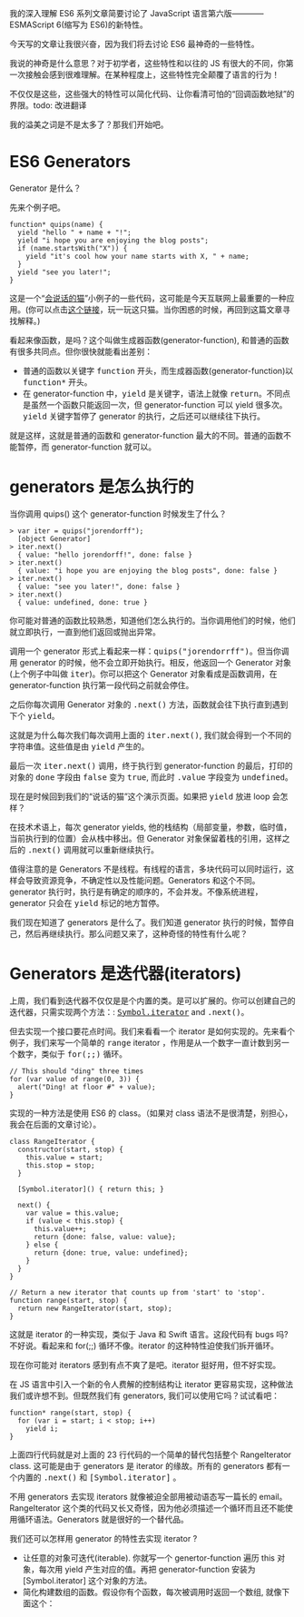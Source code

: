 我的深入理解 ES6 系列文章简要讨论了 JavaScript 语言第六版————ESMAScript 6(缩写为 ES6)的新特性。

今天写的文章让我很兴奋，因为我们将去讨论 ES6 最神奇的一些特性。

我说的神奇是什么意思？对于初学者，这些特性和以往的 JS 有很大的不同，你第一次接触会感到很难理解。在某种程度上，这些特性完全颠覆了语言的行为！

不仅仅是这些，这些强大的特性可以简化代码、让你看清可怕的“回调函数地狱”的界限。todo: 改进翻译

我的溢美之词是不是太多了？那我们开始吧。

# ES6 Generators
Generator 是什么？

先来个例子吧。

```
function* quips(name) {
  yield "hello " + name + "!";
  yield "i hope you are enjoying the blog posts";
  if (name.startsWith("X")) {
    yield "it's cool how your name starts with X, " + name;
  }
  yield "see you later!";
}
```

这是一个“[会说话的猫](http://people.mozilla.org/~jorendorff/demos/meow.html)”小例子的一些代码，这可能是今天互联网上最重要的一种应用。(你可以点击[这个链接](http://people.mozilla.org/~jorendorff/demos/meow.html)，玩一玩这只猫。当你困惑的时候，再回到这篇文章寻找解释。)

看起来像函数，是吗？这个叫做生成器函数(generator-function), 和普通的函数有很多共同点。但你很快就能看出差别：
- 普通的函数以关键字 <kbd>function</kbd> 开头，而生成器函数(generator-function)以 <kbd>function*</kbd> 开头。
- 在 generator-function 中，<kbd>yield</kbd> 是关键字，语法上就像 <kbd>return</kbd>。不同点是虽然一个函数只能返回一次，但 generator-function 可以 yield 很多次。<kbd>yield</kbd> 关键字暂停了 generator 的执行，之后还可以继续往下执行。

就是这样，这就是普通的函数和 generator-function 最大的不同。普通的函数不能暂停，而 generator-function 就可以。

# generators 是怎么执行的
当你调用 quips() 这个 generator-function 时候发生了什么？

```
> var iter = quips("jorendorff");
  [object Generator]
> iter.next()
  { value: "hello jorendorff!", done: false }
> iter.next()
  { value: "i hope you are enjoying the blog posts", done: false }
> iter.next()
  { value: "see you later!", done: false }
> iter.next()
  { value: undefined, done: true }
```

你可能对普通的函数比较熟悉，知道他们怎么执行的。当你调用他们的时候，他们就立即执行，一直到他们返回或抛出异常。

调用一个 generator 形式上看起来一样：<kbd>quips("jorendorrff")</kbd>。但当你调用 generator 的时候，他不会立即开始执行。相反，他返回一个 Generator 对象(上个例子中叫做 <kbd>iter</kbd>)。你可以把这个 Generator 对象看成是函数调用，在 generator-function 执行第一段代码之前就会停住。

之后你每次调用 Generator 对象的 <kbd>.next()</kbd> 方法，函数就会往下执行直到遇到下个 <kbd>yield</kbd>。

这就是为什么每次我们每次调用上面的 <kbd>iter.next()</kbd>, 我们就会得到一个不同的字符串值。这些值是由 <kbd>yield</kbd> 产生的。

最后一次 <kbd>iter.next()</kbd> 调用，终于执行到 generator-function 的最后，打印的对象的 <kbd>done</kbd> 字段由 <kbd>false</kbd> 变为 <kbd>true</kbd>, 而此时 <kbd>.value</kbd> 字段变为 <kbd>undefined</kbd>。

现在是时候回到我们的“说话的猫”这个演示页面。如果把 <kbd>yield</kbd> 放进 loop 会怎样？

在技术术语上，每次 generator yields, 他的栈结构（局部变量，参数，临时值，当前执行到的位置）会从栈中移出。但 Generator 对象保留着栈的引用，这样之后的 <kbd>.next()</kbd> 调用就可以重新继续执行。

值得注意的是 Generators 不是线程。有线程的语言，多块代码可以同时运行，这样会导致资源竞争，不确定性以及性能问题。Generators 和这个不同。generator 执行时，执行是有确定的顺序的，不会并发。不像系统进程，generator 只会在 <kbd>yield</kbd>
标记的地方暂停。

我们现在知道了 generators 是什么了。我们知道 generator 执行的时候，暂停自己，然后再继续执行。那么问题又来了，这种奇怪的特性有什么呢？

# Generators 是迭代器(iterators)
上周，我们看到迭代器不仅仅是是个内置的类。是可以扩展的。你可以创建自己的迭代器，只需实现两个方法：: <kbd>[Symbol.iterator]()</kbd> and <kbd>.next()</kbd>。

但去实现一个接口要花点时间。我们来看看一个 iterator 是如何实现的。先来看个例子，我们来写一个简单的 <kbd>range</kbd> iterator ，作用是从一个数字一直计数到另一个数字，类似于 <kbd>for(;;)</kbd> 循环。

```
// This should "ding" three times
for (var value of range(0, 3)) {
  alert("Ding! at floor #" + value);
}
```

实现的一种方法是使用 ES6 的 class。（如果对 class 语法不是很清楚，别担心，我会在后面的文章讨论）。

```
class RangeIterator {
  constructor(start, stop) {
    this.value = start;
    this.stop = stop;
  }

  [Symbol.iterator]() { return this; }

  next() {
    var value = this.value;
    if (value < this.stop) {
      this.value++;
      return {done: false, value: value};
    } else {
      return {done: true, value: undefined};
    }
  }
}

// Return a new iterator that counts up from 'start' to 'stop'.
function range(start, stop) {
  return new RangeIterator(start, stop);
}
```

这就是 iterator 的一种实现，类似于 Java 和 Swift 语言。这段代码有 bugs 吗? 不好说。看起来和 for(;;) 循环不像。iterator 的这种特性迫使我们拆开循环。

现在你可能对 iterators 感到有点不爽了是吧。iterator 挺好用，但不好实现。

在 JS 语言中引入一个新的令人费解的控制结构让 iterator 更容易实现，这种做法我们或许想不到。但既然我们有 generators, 我们可以使用它吗？试试看吧：

```
function* range(start, stop) {
  for (var i = start; i < stop; i++)
    yield i;
}
```

上面四行代码就是对上面的 23 行代码的一个简单的替代包括整个 RangeIterator class. 这可能是由于 generators 是 iterator 的缘故。所有的 generators 都有一个内置的 <kbd>.next()</kbd> 和 <kbd>[Symbol.iterator]</kbd> 。

不用 generators 去实现 iterators 就像被迫全部用被动语态写一篇长的 email。RangeIterator 这个类的代码又长又奇怪，因为他必须描述一个循环而且还不能使用循环语法。Generators 就是很好的一个替代品。

我们还可以怎样用 generator 的特性去实现 iterator ?

- 让任意的对象可迭代(iterable). 你就写一个 genertor-function 遍历 this 对象，每次用 yield 产生对应的值。再把 generator-function 安装为 [Symbol.iterator] 这个对象的方法。
- 简化构建数组的函数。假设你有个函数，每次被调用时返回一个数组, 就像下面这个：

```

```
